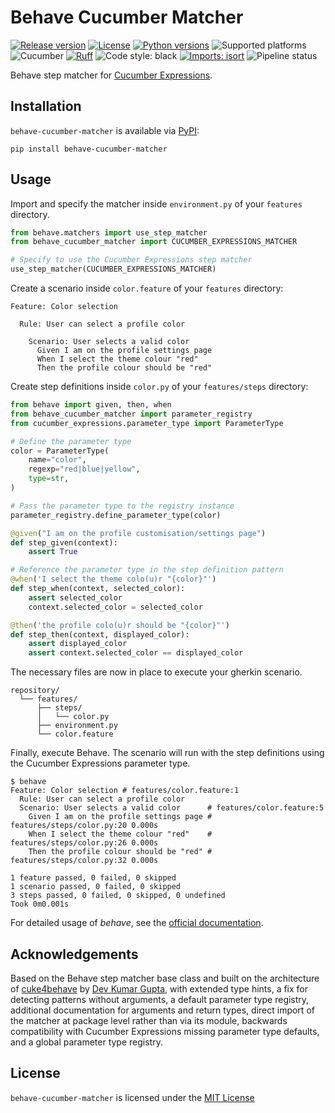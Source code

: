 # Behave Cucumber Matcher

[![Release version](https://img.shields.io/pypi/v/behave-cucumber-matcher.svg?color=green)](https://pypi.python.org/pypi/ruff)
[![License](https://img.shields.io/pypi/l/behave-cucumber-matcher.svg)](https://pypi.python.org/pypi/behave-cucumber-matcher)
[![Python versions](https://img.shields.io/pypi/pyversions/behave-cucumber-matcher.svg)](https://pypi.org/pypi/behave-cucumber-matcher)
![Supported platforms](https://img.shields.io/badge/platforms-macOS%20%7C%20Windows%20%7C%20Linux-green)
![Cucumber](https://img.shields.io/badge/cucumber-gray?style=flat&logo=cucumber)
[![Ruff](https://img.shields.io/endpoint?url=https://raw.githubusercontent.com/astral-sh/ruff/main/assets/badge/v2.json)](https://github.com/astral-sh/ruff)
![Code style: black](https://img.shields.io/badge/code%20style-black-000000.svg)
[![Imports: isort](https://img.shields.io/badge/%20imports-isort-%231674b1?style=flat&labelColor=ef8336)](https://pycqa.github.io/isort/)
![Pipeline status](https://github.com/kieran-ryan/behave-cucumber-matcher/actions/workflows/main.yml/badge.svg)

Behave step matcher for [Cucumber Expressions](https://github.com/cucumber/cucumber-expressions).

## Installation

`behave-cucumber-matcher` is available via [PyPI](https://pypi.org/project/behave_cucumber_matcher/):

```console
pip install behave-cucumber-matcher
```

## Usage

Import and specify the matcher inside `environment.py` of your `features` directory.

```python
from behave.matchers import use_step_matcher
from behave_cucumber_matcher import CUCUMBER_EXPRESSIONS_MATCHER

# Specify to use the Cucumber Expressions step matcher
use_step_matcher(CUCUMBER_EXPRESSIONS_MATCHER)
```

Create a scenario inside `color.feature` of your `features` directory:

```gherkin
Feature: Color selection

  Rule: User can select a profile color

    Scenario: User selects a valid color
      Given I am on the profile settings page
      When I select the theme colour "red"
      Then the profile colour should be "red"
```

Create step definitions inside `color.py` of your `features/steps` directory:

```python
from behave import given, then, when
from behave_cucumber_matcher import parameter_registry
from cucumber_expressions.parameter_type import ParameterType

# Define the parameter type
color = ParameterType(
    name="color",
    regexp="red|blue|yellow",
    type=str,
)

# Pass the parameter type to the registry instance
parameter_registry.define_parameter_type(color)

@given("I am on the profile customisation/settings page")
def step_given(context):
    assert True

# Reference the parameter type in the step definition pattern
@when('I select the theme colo(u)r "{color}"')
def step_when(context, selected_color):
    assert selected_color
    context.selected_color = selected_color

@then('the profile colo(u)r should be "{color}"')
def step_then(context, displayed_color):
    assert displayed_color
    assert context.selected_color == displayed_color
```

The necessary files are now in place to execute your gherkin scenario.

```console
repository/
  └── features/
      ├── steps/
      │   └── color.py
      ├── environment.py
      └── color.feature
```

Finally, execute Behave. The scenario will run with the step definitions using the Cucumber Expressions parameter type.

```console
$ behave
Feature: Color selection # features/color.feature:1
  Rule: User can select a profile color
  Scenario: User selects a valid color      # features/color.feature:5
    Given I am on the profile settings page # features/steps/color.py:20 0.000s
    When I select the theme colour "red"    # features/steps/color.py:26 0.000s
    Then the profile colour should be "red" # features/steps/color.py:32 0.000s

1 feature passed, 0 failed, 0 skipped
1 scenario passed, 0 failed, 0 skipped
3 steps passed, 0 failed, 0 skipped, 0 undefined
Took 0m0.001s
```

For detailed usage of _behave_, see the [official documentation](https://behave.readthedocs.io).

## Acknowledgements

Based on the Behave step matcher base class and built on the architecture of [cuke4behave](https://gitlab.com/cuke4behave/cuke4behave) by [Dev Kumar Gupta](https://github.com/mrkaiser), with extended type hints, a fix for detecting patterns without arguments, a default parameter type registry, additional documentation for arguments and return types, direct import of the matcher at package level rather than via its module, backwards compatibility with Cucumber Expressions missing parameter type defaults, and a global parameter type registry.

## License

`behave-cucumber-matcher` is licensed under the [MIT License](https://opensource.org/licenses/MIT)
